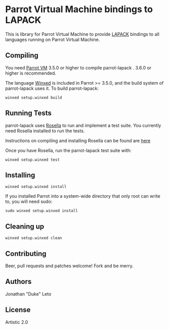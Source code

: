 # Parrot Virtual Machine bindings to LAPACK

This is library for Parrot Virtual Machine to provide [LAPACK](http://www.netlib.org/lapack/) bindings to all
languages running on Parrot Virtual Machine.

## Compiling

You need [Parrot VM](http://parrot.org) 3.5.0 or higher to compile parrot-lapack . 3.6.0
or higher is recommended.

The language [Winxed](http://winxed.org) is included in Parrot >= 3.5.0, and the build system of parrot-lapack
uses it. To build parrot-lapack:

    winxed setup.winxed build

## Running Tests

parrot-lapack uses [Rosella](http://whiteknight.github.com/Rosella/) to run
and implement a test suite. You currently need Rosella installed to run the
tests.

Instructions on compiling and installing Rosella can be found are [here](https://github.com/Whiteknight/Rosella/blob/master/README.md)

Once you have Rosella, run the parrot-lapack test suite with:

    winxed setup.winxed test

## Installing

    winxed setup.winxed install

If you installed Parrot into a system-wide directory that only root can write to, you
will need sudo:

    sudo winxed setup.winxed install

## Cleaning up

    winxed setup.winxed clean

## Contributing

Beer, pull requests and patches welcome! Fork and be merry.

## Authors

Jonathan "Duke" Leto

## License

Artistic 2.0
